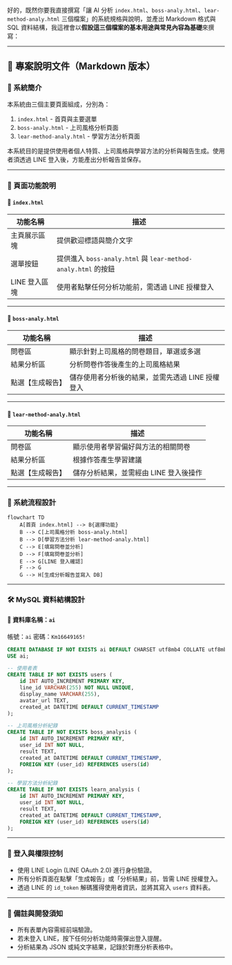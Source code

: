 好的，既然你要我直接撰寫「讓 AI 分析 `index.html`、`boss-analy.html`、`lear-method-analy.html` 三個檔案」的系統規格與說明，並產出 Markdown 格式與 SQL 資料結構，我這裡會以**假設這三個檔案的基本用途與常見內容為基礎**來撰寫：

---

## 📄 專案說明文件（Markdown 版本）

### 📁 系統簡介

本系統由三個主要頁面組成，分別為：

1. `index.html` - 首頁與主要選單
2. `boss-analy.html` - 上司風格分析頁面
3. `lear-method-analy.html` - 學習方法分析頁面

本系統目的是提供使用者個人特質、上司風格與學習方法的分析與報告生成。使用者須透過 LINE 登入後，方能產出分析報告並保存。

---

### 📑 頁面功能說明

#### 🔹 `index.html`

| 功能名稱      | 描述                                                    |
| --------- | ----------------------------------------------------- |
| 主頁展示區塊    | 提供歡迎標語與簡介文字                                           |
| 選單按鈕      | 提供進入 `boss-analy.html` 與 `lear-method-analy.html` 的按鈕 |
| LINE 登入區塊 | 使用者點擊任何分析功能前，需透過 LINE 授權登入                            |

---

#### 🔹 `boss-analy.html`

| 功能名稱     | 描述                          |
| -------- | --------------------------- |
| 問卷區      | 顯示針對上司風格的問卷題目，單選或多選         |
| 結果分析區    | 分析問卷作答後產生的上司風格結果            |
| 點選【生成報告】 | 儲存使用者分析後的結果，並需先透過 LINE 授權登入 |

---

#### 🔹 `lear-method-analy.html`

| 功能名稱     | 描述                     |
| -------- | ---------------------- |
| 問卷區      | 顯示使用者學習偏好與方法的相關問卷      |
| 結果分析區    | 根據作答產生學習建議             |
| 點選【生成報告】 | 儲存分析結果，並需經由 LINE 登入後操作 |

---

### 🧠 系統流程設計

```mermaid
flowchart TD
    A[首頁 index.html] --> B{選擇功能}
    B --> C[上司風格分析 boss-analy.html]
    B --> D[學習方法分析 lear-method-analy.html]
    C --> E[填寫問卷並分析]
    D --> F[填寫問卷並分析]
    E --> G[LINE 登入確認]
    F --> G
    G --> H[生成分析報告並寫入 DB]
```

---

### 🛠️ MySQL 資料結構設計

#### 📌 資料庫名稱：`ai`

帳號：`ai`
密碼：`Km16649165!`

```sql
CREATE DATABASE IF NOT EXISTS ai DEFAULT CHARSET utf8mb4 COLLATE utf8mb4_unicode_ci;
USE ai;

-- 使用者表
CREATE TABLE IF NOT EXISTS users (
    id INT AUTO_INCREMENT PRIMARY KEY,
    line_id VARCHAR(255) NOT NULL UNIQUE,
    display_name VARCHAR(255),
    avatar_url TEXT,
    created_at DATETIME DEFAULT CURRENT_TIMESTAMP
);

-- 上司風格分析紀錄
CREATE TABLE IF NOT EXISTS boss_analysis (
    id INT AUTO_INCREMENT PRIMARY KEY,
    user_id INT NOT NULL,
    result TEXT,
    created_at DATETIME DEFAULT CURRENT_TIMESTAMP,
    FOREIGN KEY (user_id) REFERENCES users(id)
);

-- 學習方法分析紀錄
CREATE TABLE IF NOT EXISTS learn_analysis (
    id INT AUTO_INCREMENT PRIMARY KEY,
    user_id INT NOT NULL,
    result TEXT,
    created_at DATETIME DEFAULT CURRENT_TIMESTAMP,
    FOREIGN KEY (user_id) REFERENCES users(id)
);
```

---

### 🔐 登入與權限控制

* 使用 LINE Login (LINE OAuth 2.0) 進行身份驗證。
* 所有分析頁面在點擊「生成報告」或「分析結果」前，皆需 LINE 授權登入。
* 透過 LINE 的 `id_token` 解碼獲得使用者資訊，並將其寫入 `users` 資料表。

---

### 📌 備註與開發須知

* 所有表單內容需經前端驗證。
* 若未登入 LINE，按下任何分析功能時需彈出登入提醒。
* 分析結果為 JSON 或純文字結果，記錄於對應分析表格中。

---


